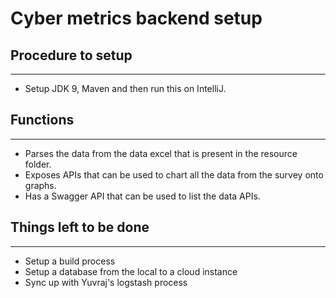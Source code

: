 # Cyber metrics backend setup

## Procedure to setup
----------------------
- Setup JDK 9, Maven and then run this on IntelliJ.

## Functions
-------------
- Parses the data from the data excel that is present in the resource folder.
- Exposes APIs that can be used to chart all the data from the survey onto graphs.
- Has a Swagger API that can be used to list the data APIs.

## Things left to be done
---------------------------
- Setup a build process
- Setup a database from the local to a cloud instance
- Sync up with Yuvraj's logstash process
